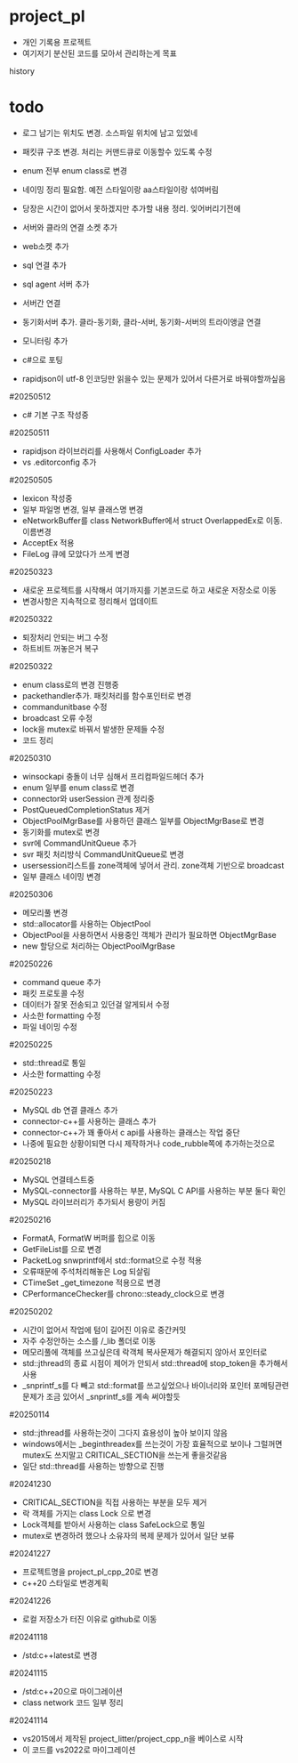 # project_pl
- 개인 기록용 프로젝트
- 여기저기 분산된 코드를 모아서 관리하는게 목표


history
# todo
- 로그 남기는 위치도 변경. 소스파일 위치에 남고 있었네
- 패킷큐 구조 변경. 처리는 커맨드큐로 이동할수 있도록 수정
- enum 전부 enum class로 변경
- 네이밍 정리 필요함. 예전 스타일이랑 aa스타일이랑 섞여버림

- 당장은 시간이 없어서 못하겠지만 추가할 내용 정리. 잊어버리기전에
- 서버와 클라의 연결 소켓 추가
- web소켓 추가
- sql 연결 추가
- sql agent 서버 추가
- 서버간 연결
- 동기화서버 추가. 클라-동기화, 클라-서버, 동기화-서버의 트라이앵글 연결
- 모니터링 추가
- c#으로 포팅
- rapidjson이 utf-8 인코딩만 읽을수 있는 문제가 있어서 다른거로 바꿔야할까싶음

#20250512
- c# 기본 구조 작성중

#20250511
- rapidjson 라이브러리를 사용해서 ConfigLoader 추가
- vs .editorconfig 추가

#20250505
- lexicon 작성중
- 일부 파일명 변경, 일부 클래스명 변경
- eNetworkBuffer를 class NetworkBuffer에서 struct OverlappedEx로 이동. 이름변경
- AcceptEx 적용
- FileLog 큐에 모았다가 쓰게 변경

#20250323
- 새로운 프로젝트를 시작해서 여기까지를 기본코드로 하고 새로운 저장소로 이동
- 변경사항은 지속적으로 정리해서 업데이트

#20250322
- 퇴장처리 안되는 버그 수정
- 하트비트 꺼놓은거 복구

#20250322
- enum class로의 변경 진행중
- packethandler추가. 패킷처리를 함수포인터로 변경
- commandunitbase 수정
- broadcast 오류 수정
- lock을 mutex로 바꿔서 발생한 문제들 수정
- 코드 정리

#20250310
- winsockapi 충돌이 너무 심해서 프리컴파일드헤더 추가
- enum 일부를 enum class로 변경
- connector와 userSession 관계 정리중
- PostQueuedCompletionStatus 제거
- ObjectPoolMgrBase를 사용하던 클래스 일부를 ObjectMgrBase로 변경
- 동기화를 mutex로 변경
- svr에 CommandUnitQueue 추가
- svr 패킷 처리방식 CommandUnitQueue로 변경
- usersession리스트를 zone객체에 넣어서 관리. zone객체 기반으로 broadcast
- 일부 클래스 네이밍 변경

#20250306
- 메모리풀 변경
- std::allocator를 사용하는 ObjectPool
- ObjectPool을 사용하면서 사용중인 객체가 관리가 필요하면 ObjectMgrBase
- new 할당으로 처리하는 ObjectPoolMgrBase

#20250226
- command queue 추가
- 패킷 프로토콜 수정
- 데이터가 잘못 전송되고 있던걸 알게되서 수정
- 사소한 formatting 수정
- 파일 네이밍 수정

#20250225
- std::thread로 통일
- 사소한 formatting 수정

#20250223
- MySQL db 연결 클래스 추가
- connector-c++를 사용하는 클래스 추가
- connector-c++가 꽤 좋아서 c api를 사용하는 클래스는 작업 중단
- 나중에 필요한 상황이되면 다시 제작하거나 code_rubble쪽에 추가하는것으로

#20250218
- MySQL 연결테스트중
- MySQL-connector를 사용하는 부분, MySQL C API를 사용하는 부분 둘다 확인
- MySQL 라이브러리가 추가되서 용량이 커짐

#20250216
- FormatA, FormatW 버퍼를 힙으로 이동
- GetFileList를 <filesystem> 으로 변경
- PacketLog snwprintf에서 std::format으로 수정 적용
- 오류때문에 주석처리해놓은 Log 되살림
- CTimeSet _get_timezone 적용으로 변경
- CPerformanceChecker를 chrono::steady_clock으로 변경

#20250202
- 시간이 없어서 작업에 텀이 길어진 이유로 중간커밋
- 자주 수정안하는 소스를 /_lib 폴더로 이동
- 메모리풀에 객체를 쓰고싶은데 락객체 복사문제가 해결되지 않아서 포인터로
- std::jthread의 종료 시점이 제어가 안되서 std::thread에 stop_token을 추가해서 사용
- _snprintf_s를 다 빼고 std::format를 쓰고싶었으나 바이너리와 포인터 포메팅관련 문제가 조금 있어서 _snprintf_s를 계속 써야할듯

#20250114
- std::jthread를 사용하는것이 그다지 효용성이 높아 보이지 않음
- windows에서는 _beginthreadex를 쓰는것이 가장 효율적으로 보이나 그럴꺼면 mutex도 쓰지말고 CRITICAL_SECTION을 쓰는게 좋을것같음
- 일단 std::thread를 사용하는 방향으로 진행

#20241230
- CRITICAL_SECTION을 직접 사용하는 부분을 모두 제거
- 락 객체를 가지는 class Lock 으로 변경
- Lock객체를 받아서 사용하는 class SafeLock으로 통일
- mutex로 변경하려 했으나 소유자의 복제 문제가 있어서 일단 보류

#20241227
- 프로젝트명을 project_pl_cpp_20로 변경
- c++20 스타일로 변경계획

#20241226
- 로컬 저장소가 터진 이유로 github로 이동

#20241118
- /std:c++latest로 변경

#20241115
- /std:c++20으로 마이그레이션
- class network 코드 일부 정리

#20241114
- vs2015에서 제작된 project_litter/project_cpp_n을 베이스로 시작
- 이 코드를 vs2022로 마이그레이션
